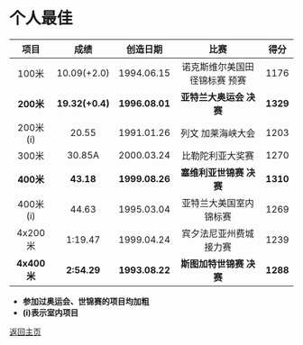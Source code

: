 # 个人最佳

|    项目     |      成绩       |    创造日期    |             比赛              |   得分   |
| :---------: | :-------------: | :------------: | :---------------------------: | :------: |
|    100米    |   10.09(+2.0)   |   1994.06.15   | 诺克斯维尔美国田径锦标赛 预赛 |   1176   |
|  **200米**  | **19.32(+0.4)** | **1996.08.01** |    **亚特兰大奥运会 决赛**    | **1329** |
|  200米(i)   |      20.55      |   1991.01.26   |       列文 加莱海峡大会       |   1203   |
|    300米    |     30.85A      |   2000.03.24   |       比勒陀利亚大奖赛        |   1270   |
|  **400米**  |    **43.18**    | **1999.08.26** |    **塞维利亚世锦赛 决赛**    | **1310** |
|  400米(i)   |      44.63      |   1995.03.04   |    亚特兰大美国室内锦标赛     |   1269   |
|   4x200米   |     1:19.47     |   1999.04.24   |    宾夕法尼亚州费城接力赛     |   1239   |
| **4x400米** |   **2:54.29**   | **1993.08.22** |    **斯图加特世锦赛 决赛**    | **1288** |

- **参加过奥运会、世锦赛的项目均加粗**
- **(i)表示室内项目**

[返回主页](./Profile.md)